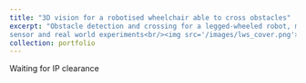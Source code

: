 ```yaml
---
title: "3D vision for a robotised wheelchair able to cross obstacles"
excerpt: "Obstacle detection and crossing for a legged-wheeled robot, motivated selection of a depth
sensor and real world experiments<br/><img src='/images/lws_cover.png'>"
collection: portfolio
---
```




Waiting for IP clearance
